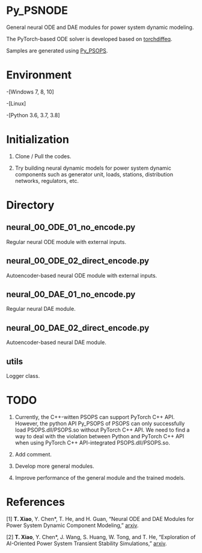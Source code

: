 # Py_PSNODE
General neural ODE and DAE modules for power system dynamic modeling. 

The PyTorch-based ODE solver is developed based on [torchdiffeq](https://github.com/rtqichen/torchdiffeq).

Samples are generated using [Py_PSOPS](https://github.com/xxh0523/Py_PSOPS).

# Environment
-[Windows 7, 8, 10]

-[Linux]

-[Python 3.6, 3.7, 3.8]

# Initialization
1.  Clone / Pull the codes.

2.  Try building neural dynamic models for power system dynamic components such as generator unit, loads, stations, distribution networks, regulators, etc. 

# Directory
## neural_00_ODE_01_no_encode.py
Regular neural ODE module with external inputs.

## neural_00_ODE_02_direct_encode.py
Autoencoder-based neural ODE module with external inputs.

## neural_00_DAE_01_no_encode.py
Regular neural DAE module.

## neural_00_DAE_02_direct_encode.py
Autoencoder-based neural DAE module.

## utils
Logger class.

# TODO
1. Currently, the C++-witten PSOPS can support PyTorch C++ API. However, the python API Py_PSOPS of PSOPS can only successfully load PSOPS.dll/PSOPS.so without PyTorch C++ API. We need to find a way to deal with the violation between Python and PyTorch C++ API when using PyTorch C++ API-integrated PSOPS.dll/PSOPS.so. 

2. Add comment.

3. Develop more general modules. 

4. Improve performance of the general module and the trained models. 

# References
[1] **T. Xiao**, Y. Chen*, T. He, and H. Guan, “Neural ODE and DAE Modules for Power System Dynamic Component Modeling,” [arxiv](https://arxiv.org/abs/2110.12981).

[2] **T. Xiao**, Y. Chen*, J. Wang, S. Huang, W. Tong, and T. He, “Exploration of AI-Oriented Power System Transient Stability Simulations,” [arxiv](http://arxiv.org/abs/2110.00931).
